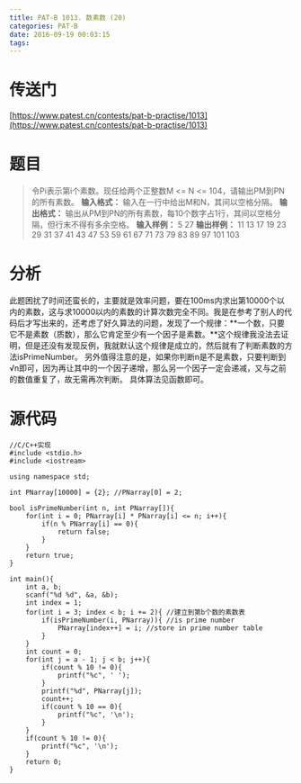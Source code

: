 ```yaml
---
title: PAT-B 1013. 数素数 (20)
categories: PAT-B
date: 2016-09-19 00:03:15
tags:
---
```

# 传送门
[https://www.patest.cn/contests/pat-b-practise/1013](https://www.patest.cn/contests/pat-b-practise/1013)
<!--more-->
# 题目
> 令Pi表示第i个素数。现任给两个正整数M <= N <= 104，请输出PM到PN的所有素数。
**输入格式：**
输入在一行中给出M和N，其间以空格分隔。
**输出格式：**
输出从PM到PN的所有素数，每10个数字占1行，其间以空格分隔，但行末不得有多余空格。
**输入样例：**
5 27
**输出样例：**
11 13 17 19 23 29 31 37 41 43
47 53 59 61 67 71 73 79 83 89
97 101 103

# 分析
此题困扰了时间还蛮长的，主要就是效率问题，要在100ms内求出第10000个以内的素数，这与求10000以内的素数的计算次数完全不同。我是在参考了别人的代码后才写出来的，还考虑了好久算法的问题，发现了一个规律：**一个数，只要它不是素数（质数），那么它肯定至少有一个因子是素数。**这个规律我没法去证明，但是还没有发现反例，我就默认这个规律是成立的，然后就有了判断素数的方法isPrimeNumber。
另外值得注意的是，如果你判断n是不是素数，只要判断到√n即可，因为再让其中的一个因子递增，那么另一个因子一定会递减，又与之前的数值重复了，故无需再次判断。
具体算法见函数即可。

# 源代码

	//C/C++实现
	#include <stdio.h>
	#include <iostream>

	using namespace std;

	int PNarray[10000] = {2}; //PNarray[0] = 2;

	bool isPrimeNumber(int n, int PNarray[]){
		for(int i = 0; PNarray[i] * PNarray[i] <= n; i++){
			if(n % PNarray[i] == 0){
				return false;
			}
		}
		return true;
	}

	int main(){
		int a, b;
		scanf("%d %d", &a, &b);
		int index = 1;
		for(int i = 3; index < b; i += 2){ //建立到第b个数的素数表
			if(isPrimeNumber(i, PNarray)){ //is prime number
				PNarray[index++] = i; //store in prime number table
			}
		}
		int count = 0;
		for(int j = a - 1; j < b; j++){
			if(count % 10 != 0){
				printf("%c", ' ');
			}
			printf("%d", PNarray[j]);
			count++;
			if(count % 10 == 0){
				printf("%c", '\n');
			}
		}
		if(count % 10 != 0){
			printf("%c", '\n');
		}
		return 0;
	}